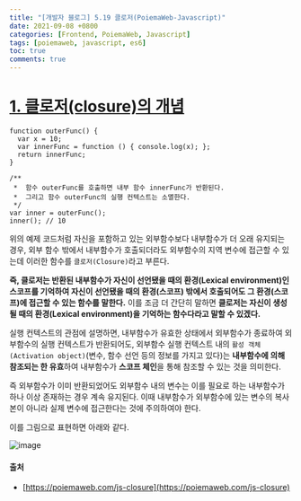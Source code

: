 ```yaml
---
title: "[개발자 블로그] 5.19 클로저(PoiemaWeb-Javascript)"
date: 2021-09-08 +0800
categories: [Frontend, PoiemaWeb, Javascript]
tags: [poiemaweb, javascript, es6]
toc: true
comments: true
---
```


# [1. 클로저(closure)의 개념](https://poiemaweb.com/js-closure#1-%ED%81%B4%EB%A1%9C%EC%A0%80closure%EC%9D%98-%EA%B0%9C%EB%85%90)

~~~
function outerFunc() {
  var x = 10;
  var innerFunc = function () { console.log(x); };
  return innerFunc;
}

/**
 *  함수 outerFunc를 호출하면 내부 함수 innerFunc가 반환된다.
 *  그리고 함수 outerFunc의 실행 컨텍스트는 소멸한다.
 */
var inner = outerFunc();
inner(); // 10
~~~

위의 예제 코드처럼 자신을 포함하고 있는 외부함수보다 내부함수가 더 오래 유지되는 경우, 외부 함수 밖에서 내부함수가 호출되더라도 외부함수의 지역 변수에 접근할 수 있는데 이러한 함수를 `클로저(Closure)`라고 부른다.

<b>즉, 클로저는 반환된 내부함수가 자신이 선언됐을 때의 환경(Lexical environment)인 스코프를 기억하여 자신이 선언됐을 때의 환경(스코프) 밖에서 호출되어도 그 환경(스코프)에 접근할 수 있는 함수를 말한다.</b> 이를 조금 더 간단히 말하면 <b>클로저는 자신이 생성될 때의 환경(Lexical environment)을 기억하는 함수다라고 말할 수 있겠다.</b>

실행 컨텍스트의 관점에 설명하면, 내부함수가 유효한 상태에서 외부함수가 종료하여 외부함수의 실행 컨텍스트가 반환되어도, 외부함수 실행 컨텍스트 내의 `활성 객체(Activation object)`(변수, 함수 선언 등의 정보를 가지고 있다)는 <b>내부함수에 의해 참조되는 한 유효</b>하여 내부함수가 <b>스코프 체인</b>을 통해 참조할 수 있는 것을 의미한다.

즉 외부함수가 이미 반환되었어도 외부함수 내의 변수는 이를 필요로 하는 내부함수가 하나 이상 존재하는 경우 계속 유지된다. 이때 내부함수가 외부함수에 있는 변수의 복사본이 아니라 실제 변수에 접근한다는 것에 주의하여야 한다.

이를 그림으로 표현하면 아래와 같다.

![image](https://user-images.githubusercontent.com/44339530/132440492-06f8af17-dc25-47a4-a88d-a25d1ac9b986.png)





#### 출처
- [https://poiemaweb.com/js-closure](https://poiemaweb.com/js-closure)